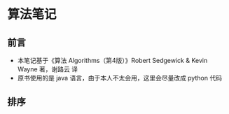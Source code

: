 # 算法笔记

## 前言

- 本笔记基于《算法 Algorithms（第4版）》Robert Sedgewick & Kevin Wayne 著，谢路云 译
- 原书使用的是 java 语言，由于本人不太会用，这里会尽量改成 python 代码

## 排序

